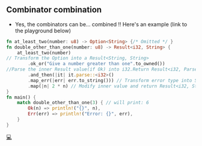 ## Combinator combination

* Yes, the combinators can be... combined !! Here's an example (link to the playground below)

```rust
fn at_least_two(number: u8) -> Option<String> {/* Omitted */ }
fn double_other_than_one(number: u8) -> Result<i32, String> {
    at_least_two(number)
// Transform the Option into a Result<String, String>
        .ok_or("Give a number greater than one".to_owned())
//Parse the inner Result value(if Ok) into i32.Return Result<i32, ParseIntError>
        .and_then(|it| it.parse::<i32>()
        .map_err(|err| err.to_string())) // Transform error type into String
        .map(|n| 2 * n) // Modify inner value and return Result<i32, String>
}
fn main() {
    match double_other_than_one(3) { // will print: 6
        Ok(n) => println!("{}", n),
        Err(err) => println!("Error: {}", err),
    }
}
```
[💻](https://play.rust-lang.org/?version=stable&mode=debug&edition=2018&gist=5891f30482d463650fe72dcb1203bf62)